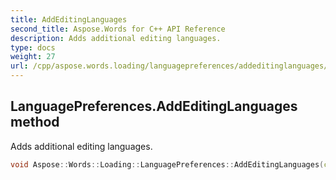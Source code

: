 ```yaml
---
title: AddEditingLanguages
second_title: Aspose.Words for C++ API Reference
description: Adds additional editing languages. 
type: docs
weight: 27
url: /cpp/aspose.words.loading/languagepreferences/addeditinglanguages/
---
```

## LanguagePreferences.AddEditingLanguages method


Adds additional editing languages.

```cpp
void Aspose::Words::Loading::LanguagePreferences::AddEditingLanguages(const System::ArrayPtr<Aspose::Words::Loading::EditingLanguage> &languages)
```

